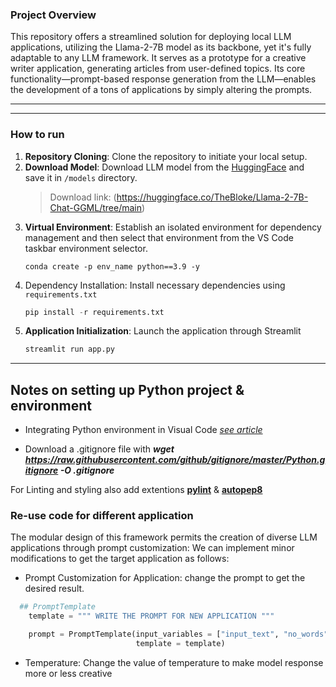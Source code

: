 ### Project Overview

This repository offers a streamlined solution for deploying local LLM applications, utilizing the Llama-2-7B model as its backbone, yet it's fully adaptable to any LLM framework. It serves as a prototype for a creative writer application, generating articles from user-defined topics. Its core functionality—prompt-based response generation from the LLM—enables the development of a tons of applications by simply altering the prompts.

---

---

### How to run

1. **Repository Cloning**: Clone the repository to initiate your local setup.
2. **Download Model**: Download LLM model from the [HuggingFace](https://huggingface.co/models) and save it in `/models` directory.
   > Download link: (https://huggingface.co/TheBloke/Llama-2-7B-Chat-GGML/tree/main)
3. **Virtual Environment**: Establish an isolated environment for dependency management and then select that environment from the VS Code taskbar environment selector.
   ```
   conda create -p env_name python==3.9 -y
   ```
4. Dependency Installation: Install necessary dependencies using `requirements.txt`
   ```python
   pip install -r requirements.txt
   ```
5. **Application Initialization**: Launch the application through Streamlit
   ```python
   streamlit run app.py
   ```

---

## Notes on setting up Python project & environment

- Integrating Python environment in Visual Code _[see article](https://code.visualstudio.com/docs/python/environments)_

- Download a .gitignore file with **_wget https://raw.githubusercontent.com/github/gitignore/master/Python.gitignore -O .gitignore_**

For Linting and styling also add extentions **[pylint](https://marketplace.visualstudio.com/items?itemName=ms-python.pylint)** & **[autopep8](https://marketplace.visualstudio.com/items?itemName=ms-python.autopep8)**

### Re-use code for different application

The modular design of this framework permits the creation of diverse LLM applications through prompt customization:
We can implement minor modifications to get the target application as follows:

- Prompt Customization for Application: change the prompt to get the desired result.

```python
  ## PromptTemplate
    template = """ WRITE THE PROMPT FOR NEW APPLICATION """

    prompt = PromptTemplate(input_variables = ["input_text", "no_words", "blog_style"],
                            template = template)
```

- Temperature: Change the value of temperature to make model response more or less creative
